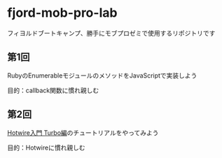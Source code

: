 # fjord-mob-pro-lab
フィヨルドブートキャンプ、勝手にモブプロゼミで使用するリポジトリです
## 第1回
RubyのEnumerableモジュールのメソッドをJavaScriptで実装しよう

目的：callback関数に慣れ親しむ

## 第2回
[Hotwire入門 Turbo編](https://zenn.dev/shita1112/books/cat-hotwire-turbo)のチュートリアルをやってみよう


目的：Hotwireに慣れ親しむ
